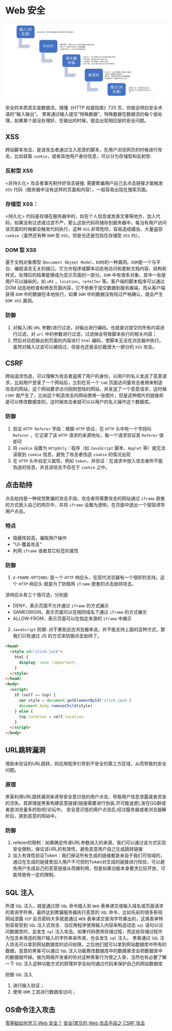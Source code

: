 # Web 安全

![输入输出](./input.jpg)

安全的本质其实是数据流，搞懂《HTTP 权威指南》720 页，你就会明白安全术语的“输入输出”。
黑客通过输入提交“特殊数据”，特殊数据在数据流的每个层处理，如果某个层没处理好，在输出的时候，就会出现相应层的安全问题。

## XSS

跨站脚本攻击，是说攻击者通过注入恶意的脚本，在用户浏览网页的时候进行攻击，比如获取 `cookie`，或者其他用户身份信息，可以分为存储型和反射型:

### 反射型 XSS

<非持久化> 攻击者事先制作好攻击链接, 需要欺骗用户自己去点击链接才能触发 `XSS` 代码（服务器中没有这样的页面和内容），一般容易出现在搜索页面。

### 存储型 XSS：

<持久化> 代码是存储在服务器中的，如在个人信息或发表文章等地方，加入代码，如果没有过滤或过滤不严，那么这些代码将储存到服务器中，每当有用户访问该页面的时候都会触发代码执行，这种 `XSS` 非常危险，容易造成蠕虫，大量盗窃 `cookie`（虽然还有种 `DOM` 型 `XSS`，但是也还是包括在存储型 `XSS` 内）。

### DOM 型 XSS

基于文档对象模型 (`Document Objeet Model，DOM`)的一种漏洞。`DOM`是一个与平台、编程语言无关的接口，它允许程序或脚本动态地访问和更新文档内容、结构和样式，处理后的结果能够成为显示页面的一部分。`DOM` 中有很多对象，其中一些是用户可以操纵的，如 `uRI` ，`location`，`refelTer` 等。客户端的脚本程序可以通过 DOM 动态地检查和修改页面内容，它不依赖于提交数据到服务器端，而从客户端获得 `DOM` 中的数据在本地执行，如果 `DOM` 中的数据没有经过严格确认，就会产生 `DOM XSS` 漏洞。

### 防御

1. 对输入(和 `URL` 参数)进行过滤，对输出进行编码。也就是对提交的所有内容进行过滤，对 `url` 中的参数进行过滤，过滤掉会导致脚本执行的相关内容；
2. 然后对动态输出到页面的内容进行 `html` 编码，使脚本无法在浏览器中执行。虽然对输入过滤可以被绕过，但是也还是会拦截很大一部分的 `XSS` 攻击。

## CSRF

跨站请求伪造，可以理解为攻击者盗用了用户的身份，以用户的名义发送了恶意请求，比如用户登录了一个网站后，立刻在另一个 `tab` 页面访问量攻击者用来制造攻击的网站，这个网站要求访问刚刚登陆的网站，并发送了一个恶意请求，这时候 `CSRF` 就产生了，比如这个制造攻击的网站使用一张图片，但是这种图片的链接却是可以修改数据库的，这时候攻击者就可以以用户的名义操作这个数据库。

### 防御

1. 验证 `HTTP Referer` 字段：根据 `HTTP` 协议，在 `HTTP` 头中有一个字段叫 `Referer` ，它记录了该 `HTTP` 请求的来源地址，每一个请求验证其 `Referer` 值即可
2. 将 `cookie` 设置为 `HttpOnly`：程序（如 `JavaScript` 脚本、`Applet` 等）就无法读取到 `cookie` 信息，避免了攻击者伪造 `cookie` 的情况出现
3. 在 `HTTP` 头中自定义属性，例如 `token`，并验证：在请求中放入攻击者所不能伪造的信息，并且该信总不存在于 `cookie` 之中。

## 点击劫持

点击劫持是一种视觉欺骗的攻击手段。攻击者将需要攻击的网站通过 `iframe` 嵌套的方式嵌入自己的网页中，并将 `iframe` 设置为透明，在页面中透出一个按钮诱导用户点击。

### 特点

- 隐蔽性较高，骗取用户操作
- "UI-覆盖攻击"
- 利用 `iframe` 或者其它标签的属性

### 防御

1. `X-FRAME-OPTIONS`: 是一个 `HTTP` 响应头，在现代浏览器有一个很好的支持。这个 `HTTP` 响应头 就是为了防御用 `iframe` 嵌套的点击劫持攻击。

该响应头有三个值可选，分别是

- DENY，表示页面不允许通过 `iframe` 的方式展示
- SAMEORIGIN，表示页面可以在相同域名下通过 `iframe` 的方式展示
- ALLOW-FROM，表示页面可以在指定来源的 `iframe` 中展示

2. `JavaScript` 防御: 对于某些远古浏览器来说，并不能支持上面的这种方式，那我们只有通过 JS 的方式来防御点击劫持了。

```html
<head>
  <style id="click-jack">
    html {
      display: none !important;
    }
  </style>
</head>
<body>
  <script>
    if (self == top) {
      var style = document.getElementById('click-jack')
      document.body.removeChild(style)
    } else {
      top.location = self.location
    }
  </script>
</body>
```

## URL跳转漏洞

借助未验证的URL跳转，将应用程序引导到不安全的第三方区域，从而导致的安全问题。

### 原理

黑客利用URL跳转漏洞来诱导安全意识低的用户点击，导致用户信息泄露或者资金的流失。其原理是黑客构建恶意链接(链接需要进行伪装,尽可能迷惑),发在QQ群或者是浏览量多的贴吧/论坛中。
安全意识低的用户点击后,经过服务器或者浏览器解析后，跳到恶意的网站中。

### 防御

1. referer的限制：如果确定传递URL参数进入的来源，我们可以通过该方式实现安全限制，保证该URL的有效性，避免恶意用户自己生成跳转链接
2. 加入有效性验证Token：我们保证所有生成的链接都是来自于我们可信域的，通过在生成的链接里加入用户不可控的Token对生成的链接进行校验，可以避免用户生成自己的恶意链接从而被利用，但是如果功能本身要求比较开放，可能导致有一定的限制。

## SQL 注入

所谓 `SQL` 注入，就是通过把 `SQL` 命令插入到 `Web` 表单递交或输入域名或页面请求的查询字符串，最终达到欺骗服务器执行恶意的 `SQL` 命令，比如先前的很多影视网站泄露 `VIP` 会员密码大多就是通过 `WEB` 表单递交查询字符暴出的，这类表单特别容易受到 `SQL` 注入式攻击．当应用程序使用输入内容来构造动态 `sql` 语句以访问数据库时，会发生 `sql` 注入攻击。如果代码使用存储过程，而这些存储过程作为包含未筛选的用户输入的字符串来传递，也会发生 `sql` 注入。 黑客通过 `SQL` 注入攻击可以拿到网站数据库的访问权限，之后他们就可以拿到网站数据库中所有的数据，恶意的黑客可以通过 `SQL` 注入功能篡改数据库中的数据甚至会把数据库中的数据毁坏掉。做为网络开发者的你对这种黑客行为恨之入骨，当然也有必要了解一下 `SQL` 注入这种功能方式的原理并学会如何通过代码来保护自己的网站数据库

防御 `SQL` 注入

1. 进行输入验证；
2. 使用 `ORM` 工具进行数据库访问；

## OS命令注入攻击


[零基础如何学习 Web 安全？](https://www.zhihu.com/question/21606800)
[安全|常见的 Web 攻击手段之 CSRF 攻击](https://www.jianshu.com/p/67408d73c66d)
